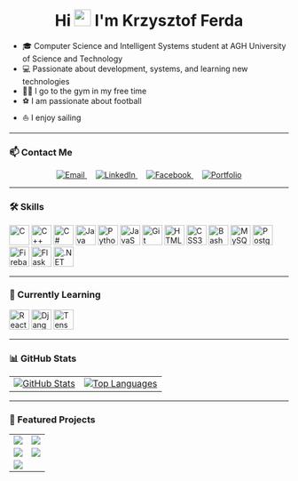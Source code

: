 <h1 align="center">
  Hi <img src="https://user-images.githubusercontent.com/18350557/176309783-0785949b-9127-417c-8b55-ab5a4333674e.gif" width="30" /> I'm Krzysztof Ferda
</h1>

- 🎓 Computer Science and Intelligent Systems student at AGH University of Science and Technology
- 💻 Passionate about development, systems, and learning new technologies
- 🏋️‍♂️ I go to the gym in my free time
- ⚽ I am passionate about football
- ⛵ I enjoy sailing

---

### 📫 Contact Me

<p align="center">
  <a href="mailto:krzysztof.ferda@gmail.com">
    <img src="https://img.shields.io/badge/Email-krzysztof.ferda@gmail.com-blue?style=flat-square&logo=gmail&logoColor=white&width=200&height=60" alt="Email" />
  </a>
  &nbsp;&nbsp;&nbsp;
  <a href="https://www.linkedin.com/in/krzysztof-ferda-6579b8339">
    <img src="https://img.shields.io/badge/LinkedIn-6579b8?style=flat-square&logo=linkedin&logoColor=white&width=200&height=60" alt="LinkedIn" />
  </a>
  &nbsp;&nbsp;&nbsp;
  <a href="https://www.facebook.com/krzysztof.ferda.5">
    <img src="https://img.shields.io/badge/Facebook-1877F2?style=flat-square&logo=facebook&logoColor=white&width=200&height=60" alt="Facebook" />
  </a>
  &nbsp;&nbsp;&nbsp;
  <a href="https://vexer89.github.io/My-Portfolio/">
    <img src="https://img.shields.io/badge/Portfolio-000000?style=flat-square&logo=react&logoColor=white&width=200&height=60" alt="Portfolio" />
  </a>
</p>




---

### 🛠️ Skills

<p align="left">
  <img src="https://raw.githubusercontent.com/danielcranney/readme-generator/main/public/icons/skills/c-colored.svg" width="36" height="36" alt="C" />
  <img src="https://raw.githubusercontent.com/danielcranney/readme-generator/main/public/icons/skills/cplusplus-colored.svg" width="36" height="36" alt="C++" />
  <img src="https://raw.githubusercontent.com/danielcranney/readme-generator/main/public/icons/skills/csharp-colored.svg" width="36" height="36" alt="C#" />
  <img src="https://raw.githubusercontent.com/danielcranney/readme-generator/main/public/icons/skills/java-colored.svg" width="36" height="36" alt="Java" />
  <img src="https://raw.githubusercontent.com/danielcranney/readme-generator/main/public/icons/skills/python-colored.svg" width="36" height="36" alt="Python" />
  <img src="https://raw.githubusercontent.com/danielcranney/readme-generator/main/public/icons/skills/javascript-colored.svg" width="36" height="36" alt="JavaScript" />
  <img src="https://raw.githubusercontent.com/danielcranney/readme-generator/main/public/icons/skills/git-colored.svg" width="36" height="36" alt="Git" />
  <img src="https://raw.githubusercontent.com/danielcranney/readme-generator/main/public/icons/skills/html5-colored.svg" width="36" height="36" alt="HTML5" />
  <img src="https://raw.githubusercontent.com/danielcranney/readme-generator/main/public/icons/skills/css3-colored.svg" width="36" height="36" alt="CSS3" />
  <img src="https://raw.githubusercontent.com/danielcranney/readme-generator/main/public/icons/skills/gnubash.svg" width="36" height="36" alt="Bash" />
  <img src="https://raw.githubusercontent.com/danielcranney/readme-generator/main/public/icons/skills/mysql-colored.svg" width="36" height="36" alt="MySQL" />
  <img src="https://raw.githubusercontent.com/danielcranney/readme-generator/main/public/icons/skills/postgresql-colored.svg" width="36" height="36" alt="PostgreSQL" />
  <img src="https://raw.githubusercontent.com/danielcranney/readme-generator/main/public/icons/skills/firebase-colored.svg" width="36" height="36" alt="Firebase" />
  <img src="https://raw.githubusercontent.com/danielcranney/readme-generator/main/public/icons/skills/flask-colored.svg" width="36" height="36" alt="Flask" />
  <img src="https://raw.githubusercontent.com/danielcranney/readme-generator/main/public/icons/skills/dot-net-colored.svg" width="36" height="36" alt=".NET" />
</p>

---

### 🌱 Currently Learning

<p align="left">
  <img src="https://raw.githubusercontent.com/danielcranney/readme-generator/main/public/icons/skills/react-colored.svg" width="36" height="36" alt="React" />
  <img src="https://raw.githubusercontent.com/danielcranney/readme-generator/main/public/icons/skills/django-colored.svg" width="36" height="36" alt="Django" />
  <img src="https://raw.githubusercontent.com/danielcranney/readme-generator/main/public/icons/skills/tensorflow-colored.svg" width="36" height="36" alt="TensorFlow" />
</p>

---

### 📊 GitHub Stats

<table>
  <tr>
    <td>
      <a href="http://www.github.com/Vexer89">
        <img src="https://github-readme-stats.vercel.app/api?username=Vexer89&show_icons=true&count_private=true&title_color=0891b2&text_color=ffffff&icon_color=0891b2&bg_color=1c1917&hide_border=true" alt="GitHub Stats" />
      </a>
    </td>
    <td>
      <a href="http://www.github.com/Vexer89">
        <img src="https://github-readme-stats.vercel.app/api/top-langs/?username=Vexer89&langs_count=10&title_color=0891b2&text_color=ffffff&icon_color=0891b2&bg_color=1c1917&hide_border=true&locale=en&custom_title=Top%20Languages" alt="Top Languages" />
      </a>
    </td>
  </tr>
</table>

---

### 📁 Featured Projects

<table>
  <tr>
    <td>
      <a href="https://github.com/Vexer89/TKiK-2024-AGH">
        <img src="https://github-readme-stats.vercel.app/api/pin/?username=Vexer89&repo=TKiK-2024-AGH&title_color=0891b2&text_color=ffffff&icon_color=0891b2&bg_color=1c1917&hide_border=true" />
      </a>
    </td>
    <td>
      <a href="https://github.com/Vexer89/SSD-Drone_Simulation">
        <img src="https://github-readme-stats.vercel.app/api/pin/?username=Vexer89&repo=SSD-Drone_Simulation&title_color=0891b2&text_color=ffffff&icon_color=0891b2&bg_color=1c1917&hide_border=true" />
      </a>
    </td>
  </tr>
  <tr>
    <td>
      <a href="https://github.com/Vexer89/ORM-Library">
        <img src="https://github-readme-stats.vercel.app/api/pin/?username=Vexer89&repo=ORM-Library&title_color=0891b2&text_color=ffffff&icon_color=0891b2&bg_color=1c1917&hide_border=true" />
      </a>
    </td>
    <td>
      <a href="https://github.com/Vexer89/IoT">
        <img src="https://github-readme-stats.vercel.app/api/pin/?username=Vexer89&repo=IoT&title_color=0891b2&text_color=ffffff&icon_color=0891b2&bg_color=1c1917&hide_border=true" />
      </a>
    </td>
  </tr>
  <tr>
    <td>
      <a href="https://github.com/Vexer89/CSharp-Project">
        <img src="https://github-readme-stats.vercel.app/api/pin/?username=Vexer89&repo=CSharp-Project&title_color=0891b2&text_color=ffffff&icon_color=0891b2&bg_color=1c1917&hide_border=true" />
      </a>
    </td>
  </tr>
</table>

